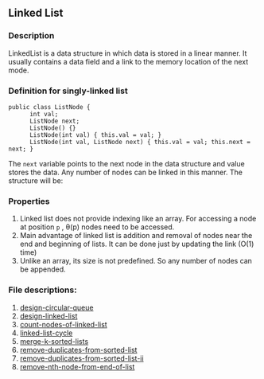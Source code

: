 ## Linked List
### Description

LinkedList is a data structure in which data is stored in a linear manner. It usually contains a data field and a link to the memory location of the next mode.

###  Definition for singly-linked list

```
public class ListNode {
      int val;
      ListNode next;
      ListNode() {}
      ListNode(int val) { this.val = val; }
      ListNode(int val, ListNode next) { this.val = val; this.next = next; }
```

The `next` variable points to the next node in the data structure and value stores the data. Any number of nodes can be linked in this manner. The structure will be:


### Properties
1. Linked list does not provide indexing like an array. For accessing a node at position `p` , &theta;(p) nodes need to be accessed.
2. Main advantage of linked list is addition and removal of nodes near the end and beginning of lists. It can be done just by updating the link (O(1) time)
3. Unlike an array, its size is not predefined. So any number of nodes can be appended.

### File descriptions:

1. [design-circular-queue](https://leetcode.com/problems/design-circular-queue)
2. [design-linked-list](https://leetcode.com/problems/design-linked-list)
3. [count-nodes-of-linked-list](https://www.geeksforgeeks.org/problems/count-nodes-of-linked-list)
4. [linked-list-cycle](https://leetcode.com/problems/linked-list-cycle)
5. [merge-k-sorted-lists](https://leetcode.com/problems/merge-k-sorted-lists)
6. [remove-duplicates-from-sorted-list](https://leetcode.com/problems/remove-duplicates-from-sorted-list)
7. [remove-duplicates-from-sorted-list-ii](https://leetcode.com/problems/remove-duplicates-from-sorted-list-ii)
8. [remove-nth-node-from-end-of-list](https://leetcode.com/problems/remove-nth-node-from-end-of-list)
